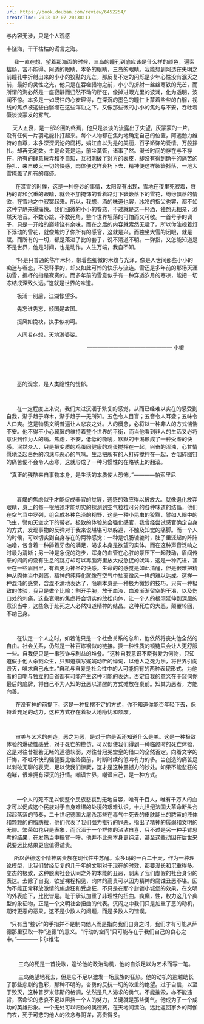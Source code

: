 ```yaml
---
url: https://book.douban.com/review/6452254/
createTime: 2013-12-07 20:38:13
---
```


与内容无涉，只是个人观感

丰饶海，干干枯枯的谎言之海。

     我一直在想，望着那海面的时候，三岛的瞳孔到底应该是什么样的颜色，遍索枯肠，苦不能得。阿透的眼睛，本多的眼睛，三岛的眼睛。我能想到阿透在失明之前瞳孔中折射出来的小小的狡黠的光芒，那反复不定的闪烁是少年心性没有泯灭之前，最好的灵性之光，他只是在吞噬猎物之前，小小的折射一丝丝寒铁的光芒，而所谓的海必然是一座寂静而归然不动的所在，像掉进眼光里的波澜，化为透明，波澜不惊。本多是一如既往的心安理得，在深沉的墨色的瞳仁上蒙着些些的白翳，视线的焦点被这些白翳埋在这些浑浊之下。又像那些微的小小的焦灼与不安，吞吐着蜃淡淡蒙发的雾气。

    天人五衰，是一部轮回的终焉，他只是淡淡的流露出了失望，灰蒙蒙的一片，没有任何一片羽毛能扑打起来。每个人物都在焦灼地确定自己的位置，阿透勉力维持的自尊，本多深深沉沦的腐朽，娟江自以为是的美丽，百子矫饰的爱情。万般挣扎，却再无定数。生是命死是运，前尘莫管，诸事了然。漫长时间的存在与不存在，所有的肆意玩弄和不自知，互相刺破了对方的表皮，却没有得到确乎的痛苦的挣扎，来自破灭一切的快感，肉体便这样衰朽下去，精神便这样簌簌抖落，一地大雪掩盖了所有的痕迹。

      在赏雪的时候，这是一种奇妙的事情，太阳没有出现，雪地在夜里死寂着，衰朽的胃和沉重的眼睛，就会不加掩饰的看着路灯下簌簌落下的雪花，纷纷飘落的情欲，在雪地之中寂寞起来。所以，我想，酒的味道也罢，冰冷的指尖也罢，都不如这种宁静来得痛快。我们细微的小小的眷恋，不过就是这一杯酒，独酌无相亲，渺然天地音。不数心跳，不数死角，整个世界坦荡的可怕而又可敬。一首号子的调子，只是一开始的巅峰饶有余味，而在之后的内容就索然无趣了。所以你注视着灯下浮动的雪花，就像焦灼了你所有的感官，这就是兴。而独坐大雪的闭眼，就是赋。而所有的一切，都是落进了比的套子，说不清道不明。一弹指，又怎能知道是不是世界，他是时间，也是动作。人生万端，我自不知。

      “杯是只普通的陈年木杯，带着些细微的木纹与光泽，像是人世间那些小小的痴迷与眷恋，不忍释手的，却又如此可怜的快乐与流连。雪还是多年前的那场天涯初雪，握杯的指是寂寞的。而多年前的雪意似乎有一种穿透岁月的寒凉，能把一切冻结成深致久远。”这就是世界的味道。

       极浦一别后，江湖怅望多。

       先忘谁先忘，倾国是故国。

       揽风如挽袂，执手似初呵。  

       人间若存想，天地渺婆娑。

                                                      ————————————————  小椴





       

    

       恶的观念，是人类隐性的忧郁。

 

       在一定程度上来说，我们太过沉湎于繁复的感觉，从而已经难以实在的感受到自我，渐乎趋于麻木，渐乎趋于一无所知。五色令人目盲；五音令人耳聋；五味令人口爽。这是物质文明普遍让人悲哀之处。人的概念，必将以一种非人的方式惴惴不安。他不得不小心翼翼的维持着整个世界的平衡，而当他看到非人的生活又必将意识到作为人的痛。焦虑，不安，低低的嘶吼，默默的干渴形成了一种受虐的快感。泯然众人，只是把变质的鸡蛋同健康的鸡蛋搅拌在一起，兴奋的浑浊，心甘情愿地泛起白色的泡沫与恶心的气味。生活把所有的人打碎搅拌在一起，吞咽碎图钉的痛苦便不会令人齿寒，这就形成了一种习惯性的在烙铁上的翻滚。

  “真正的残酷来自事物本身，是生活的本质使人恐怖。”————帕索里尼

 

       衰竭的焦虑似乎才能促成器官的觉醒，通感的效应得以被放大。就像退化放弃眼睛，身上的每一根触须才能切实的探测到空气粒粒可分的各种味道的结晶，他们在空气当中罗列，组合成各种色泽的视野，这是一种小昆虫的狡黠，譬如人眼中的飞虫，譬如天空之下的瞽者。极致的体验总会强化感官，我曾经尝试感官确定自身的方式，发现事物的反弹对于我来说堪堪可以躲避，不触及知觉的痛脚。而一个人的时候，可以切实到自身存在的两种感觉：一种是饥肠辘辘时，肚子里泛起的阵阵咕噜，包含着一种舔着牙齿的满足，渴求本身是欲望的实体，而在这种声音泛响之时最为清晰；另一种是急促的跑步，浑身的血管在心脏的泵压下一起鼓动，眉间传来的闷闷的没有生息的跳打却可以再脑海里放大成急促的吠叫，这是一种亢进，甚至在一些眉目里，有着更为神圣的快感。生命的的感觉是如此清醒，但是很难把精神从肉体当中剥离，精神的纯粹化就像在空气中抽离微风一样的难以达成。这样一种混沌的感觉，含混不清地表达了，隐喻本身是一种极为微妙的技巧。只有一种极致的体验，我只是做个比喻：割开手腕，放干血液，血液渐渐留空的干渴，以及伤口处的刺痛，这些衰竭的焦虑将会切实的放松肉体，让一个人的根须延伸到深层的意识当中，这些急于赴死之人必然知道精神的结晶。这种死亡的大恶，颠覆轮回，不纳己身。

 

       在认定一个人之时，如若他只是一个社会关系的总和，他依然将丧失他全然的自由。社会关系，仍然是一种百炼钢似的链接。换一种性质的锁链只会让人更舒服一些。自我便只是一串狡诈与利益的堆叠。“这种自我意识不晓得爱为何物，只知道假手他人杀戮众生，只知道撰写娓娓动听的悼词，以他人之死为乐，将世界引向毁灭，唯求自己永生。”自私与自爱是社会性中的人可能拥有的两种表现形式，为他者的自嘲与独立的自省都有可能产生这种可能的表达。否定自我的意义在于窥伺你最后的底牌，将自己不为人知的丑恶以清醒的方式摊放在桌前。知其为恶者，方能向善。

      在没有神的前提下，这是一种摇摆不定的方式，你不知道你能否年轻下去，保持着充足的动力，这种方式存在着极大地隐忧和颓废。

 

      审美与艺术的创造，恶之为恶，是对于你是否还知道什么是美。这是一种极致体验的爆破性感受，对于死亡的模仿，可以促使我们得到一种临终时的死亡体验，这是对往昔视若无睹的道德软弱，对往昔冠冕堂皇的借口的全然否定。向着文字的忏悔，不吐不快的强健要比临终窗前，时断时续的低吟有力的多。当创造的痛苦足以刺破无聊的表壳，足以使我们惊厥，这才是这种震撼力的妙处。如果不能悲狂的咆哮，很难拥有深沉的抒情。嘲讽世界，嘲讽自己，是一种方式。

 

       一个人的死不足以使整个民族悲哀到无地自容，唯有千百人，唯有千万人的血才可以促成这个民族对于自身难堪的处境的艰难认识。十九世纪法国大革命断头台起起落落的节奏，二十世纪德国大屠杀那些在毒气中死去的皮肤翻出的脓黄的液体和颗颗的的脂肪粒，他们代表了我们强力推行的罪恶，指出了精神的孱弱和文明的无聊。繁荣如花只是表象，而沉湎于一个群体的沾沾自喜，只不过是另一种手臂思考的结果，在发热当中振臂一呼。他并不比恶本身更纯洁，甚至这些动因在后世来说要远比结果更应值得谴责。

     所以萨德这个精神病贵族在现代性中苏醒。索多玛的一百二十天，作为一种理论模型，比我们曾经反复的几千年的文明对于现在的时效，都要漫长和沉重得多。变态的极致，这种脱离社会认同之外的本能的丑恶，剥离了我们虚假的社会身份的表达。去除了自我，欲望裸裎相见，肉体的高贵可以因为精神的腐蚀丑恶不堪。因为不能正常释放激情的施虐狂和受虐狂，不只是在那个封锁小城堡的效果，在文明的外表底下，比比皆是。耻于承认加重了非理性的扭曲。疯癫，性，权力这几个典型的象征物，正是一个文明社会扭曲的代表。沉闷之中我们只是加重了恶的动机，期待更恶的恶果。这不是少数人的问题，而是多数人的错误。

  “只有当"控诉"的手指并不是制向他人而是指向我们自身之时，我们才有可能从萨德那里获取一种"道德"的意义。"行动的空间"只可能存在于我们自己的良心之中。”————卡尔维诺

 

        三岛的死是一首挽歌，遑论他的政治动机，他的自杀足以为艺术而写一笔。

        三岛绝望地死去，但是它不足以激发一场民族的狂热。他的动机的逾越助长了那些悲剧的色彩，那种不明的，奋勇的反抗一切的浓重的绝望。过于自信，以至于毁灭，这种普罗米修斯的格调，依然是凡人渴求的勇气。不能摧毁，亦不能违背，宿命论的悲哀不足以阻挡一个人的努力，关键就是那些勇气。他成为了一个成功的英雄形象。一个无处可以归依的奥德赛，在天地间漂泊，远比返回家乡的阿伽门农，死于可悲的他人的欲念与阴谋，高贵得多。